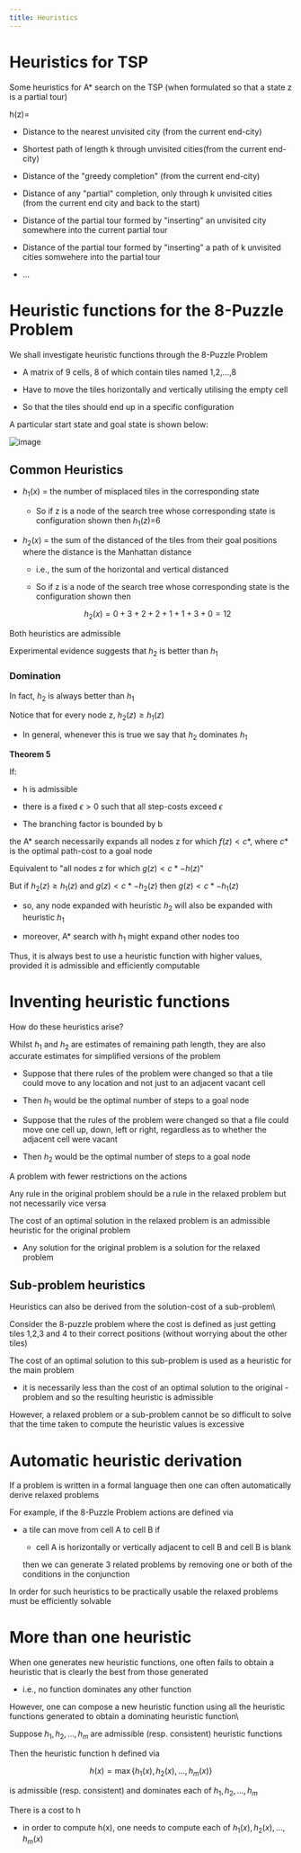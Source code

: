```yaml
---
title: Heuristics
---
```


# Heuristics for TSP

Some heuristics for A\* search on the TSP (when formulated so that a
state z is a partial tour)

h(z)=

- Distance to the nearest unvisited city (from the current end-city)

- Shortest path of length k through unvisited cities(from the current
  end-city)

- Distance of the "greedy completion" (from the current end-city)

- Distance of any "partial" completion, only through k unvisited
  cities (from the current end city and back to the start)

- Distance of the partial tour formed by "inserting" an unvisited city
  somewhere into the current partial tour

- Distance of the partial tour formed by "inserting" a path of k
  unvisited cities somwehere into the partial tour

- ...

# Heuristic functions for the 8-Puzzle Problem

We shall investigate heuristic functions through the 8-Puzzle Problem

- A matrix of 9 cells, 8 of which contain tiles named 1,2,...,8

- Have to move the tiles horizontally and vertically utilising the
  empty cell

- So that the tiles should end up in a specific configuration

A particular start state and goal state is shown below:

![image](/img/Year_2/Software_Methodologies/AI_Search/Heuristics/8-puzzle.png)

## Common Heuristics

- $h_1(x)$ = the number of misplaced tiles in the corresponding state

  - So if z is a node of the search tree whose corresponding state
    is configuration shown then $h_1(z)$=6

- $h_2(x)$ = the sum of the distanced of the tiles from their goal
  positions where the distance is the Manhattan distance

  - i.e., the sum of the horizontal and vertical distanced

  - So if z is a node of the search tree whose corresponding state
    is the configuration shown then

  $$
  h_2(x)=0+3+2+2+1+1+3+0=12
  $$

Both heuristics are admissible

Experimental evidence suggests that $h_2$ is better than $h_1$

### Domination

In fact, $h_2$ is always better than $h_1$

Notice that for every node z, $h_2(z)\geqslant h_1(z)$

- In general, whenever this is true we say that $h_2$ dominates $h_1$

**Theorem 5**

If:

- h is admissible

- there is a fixed $\epsilon>0$ such that all step-costs exceed
  $\epsilon$

- The branching factor is bounded by b

the A\* search necessarily expands all nodes z for which $f(z)<c*$,
where $c*$ is the optimal path-cost to a goal node

Equivalent to "all nodes z for which $g(z)<c*-h(z)$"

But if $h_2(z)\geqslant h_1(z)$ and $g(z)<c*-h_2(z)$ then
$g(z)<c*-h_1(z)$

- so, any node expanded with heuristic $h_2$ will also be expanded
  with heuristic $h_1$

- moreover, A\* search with $h_1$ might expand other nodes too

Thus, it is always best to use a heuristic function with higher values,
provided it is admissible and efficiently computable

# Inventing heuristic functions

How do these heuristics arise?

Whilst $h_1$ and $h_2$ are estimates of remaining path length, they are
also accurate estimates for simplified versions of the problem

- Suppose that there rules of the problem were changed so that a tile
  could move to any location and not just to an adjacent vacant cell

- Then $h_1$ would be the optimal number of steps to a goal node

- Suppose that the rules of the problem were changed so that a file
  could move one cell up, down, left or right, regardless as to
  whether the adjacent cell were vacant

- Then $h_2$ would be the optimal number of steps to a goal node

<Definition name="Relaxed Problem">
A problem with fewer restrictions on the actions
</Definition>

Any rule in the original problem should be a rule in the relaxed problem
but not necessarily vice versa

The cost of an optimal solution in the relaxed problem is an admissible
heuristic for the original problem

- Any solution for the original problem is a solution for the relaxed
  problem

## Sub-problem heuristics

Heuristics can also be derived from the solution-cost of a sub-problem\

Consider the 8-puzzle problem where the cost is defined as just getting
tiles 1,2,3 and 4 to their correct positions (without worrying about the
other tiles)

The cost of an optimal solution to this sub-problem is used as a
heuristic for the main problem

- it is necessarily less than the cost of an optimal solution to the
  original -problem and so the resulting heuristic is admissible

However, a relaxed problem or a sub-problem cannot be so difficult to
solve that the time taken to compute the heuristic values is excessive

# Automatic heuristic derivation

If a problem is written in a formal language then one can often
automatically derive relaxed problems

For example, if the 8-Puzzle Problem actions are defined via

- a tile can move from cell A to cell B if

  - cell A is horizontally or vertically adjacent to cell B and cell
    B is blank

  then we can generate 3 related problems by removing one or both of
  the conditions in the conjunction

In order for such heuristics to be practically usable the relaxed
problems must be efficiently solvable

# More than one heuristic

When one generates new heuristic functions, one often fails to obtain a
heuristic that is clearly the best from those generated

- i.e., no function dominates any other function

However, one can compose a new heuristic function using all the
heuristic functions generated to obtain a dominating heuristic function\

Suppose $h_1, h_2,..., h_m$ are admissible (resp. consistent) heuristic
functions

Then the heuristic function h defined via

$$
h(x)=\max\{h_1(x),h_2(x),...,h_m(x)\}
$$

is admissible (resp. consistent) and dominates each of $h_1,h_2,...,h_m$

There is a cost to h

- in order to compute h(x), one needs to compute each of
  $h_1(x),h_2(x),...,h_m(x)$
